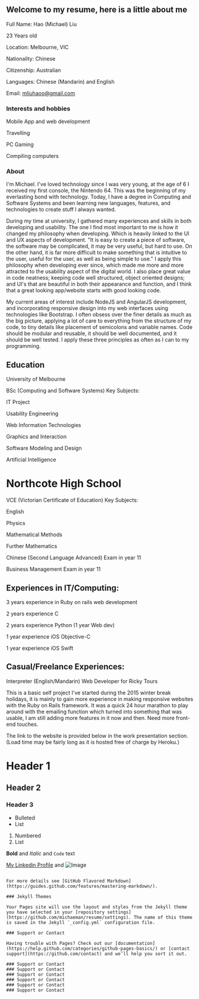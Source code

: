 ## Welcome to my resume, here is a little about me

Full Name: Hao (Michael) Liu

23 Years old

Location: Melbourne, VIC

Nationality: Chinese

Citizenship: Australian

Languages: Chinese (Mandarin) and English

Email: mliuhaoo@gmail.com


### Interests and hobbies

Mobile App and web development

Travelling

PC Gaming

Compiling computers


### About
I'm Michael. I've loved technology since I was very young, at the age of 6 I received my first console, the Nintendo 64. This was the beginning of my everlasting bond with technology. 
Today, I have a degree in Computing and Software Systems and been learning new languages, features, and technologies to create stuff I always wanted. 

During my time at university, I gathered many experiences and skills in both developing and usability. The one I find most important to me is how it changed my philosophy when developing. Which is heavily linked to the UI and UX aspects of development. "It is easy to create a piece of software, the software may be complicated, it may be very useful, but hard to use. On the other hand, it is far more difficult to make something that is intuitive to the user, useful for the user, as well as being simple to use." I apply this philosophy when developing ever since, which made me more and more attracted to the usability aspect of the digital world. I also place great value in code neatness; keeping code well structured, object oriented designs; and UI's that are beautiful in both their appearance and function, and I think that a great looking app/website starts with good looking code. 

My current areas of interest include NodeJS and AngularJS development, and incorporating responsive design into my web interfaces using technologies like Bootstrap. I often obsess over the finer details as much as the big picture, applying a lot of care to everything from the structure of my code, to tiny details like placement of semicolons and variable names. Code should be modular and reusable, it should be well documented, and it should be well tested. I apply these three principles as often as I can to my programming. 

## Education

University of Melbourne


BSc (Computing and Software Systems) Key Subjects:

IT Project

Usability Engineering

Web Information Technologies

Graphics and Interaction

Software Modeling and Design

Artificial Intelligence


# Northcote High School

VCE (Victorian Certificate of Education) Key Subjects: 

English

Physics

Mathematical Methods

Further Mathematics

Chinese (Second Language Advanced) Exam in year 11

Business Management Exam in year 11



## Experiences in IT/Computing:
3 years experience in Ruby on rails web development

2 years experience C

2 years experience Python (1 year Web dev)

1 year experience iOS Objective-C

1 year experience iOS Swift



## Casual/Freelance Experiences:

Interpreter (English/Mandarin)
Web Developer for Ricky Tours

This is a basic self project I've started during the 2015 winter break holidays, it is mainly to gain more experience in making responsive websites with the Ruby on Rails framework. It was a quick 24 hour marathon to play around with the emailing function which turned into something that was usable, I am still adding more features in it now and then. Need more front-end touches. 

The link to the website is provided below in the work presentation section. (Load time may be fairly long as it is hosted free of charge by Heroku.)

# Header 1
## Header 2
### Header 3

- Bulleted
- List

1. Numbered
2. List

**Bold** and _Italic_ and `Code` text

[My Linkedin Profile](https://www.linkedin.com/in/haomichaelliu/) and ![Image](https://www.linkedin.com/in/haomichaelliu/)
```

For more details see [GitHub Flavored Markdown](https://guides.github.com/features/mastering-markdown/).

### Jekyll Themes

Your Pages site will use the layout and styles from the Jekyll theme you have selected in your [repository settings](https://github.com/michaeman/resume/settings). The name of this theme is saved in the Jekyll `_config.yml` configuration file.

### Support or Contact

Having trouble with Pages? Check out our [documentation](https://help.github.com/categories/github-pages-basics/) or [contact support](https://github.com/contact) and we’ll help you sort it out.

### Support or Contact
### Support or Contact
### Support or Contact
### Support or Contact
### Support or Contact
### Support or Contact

